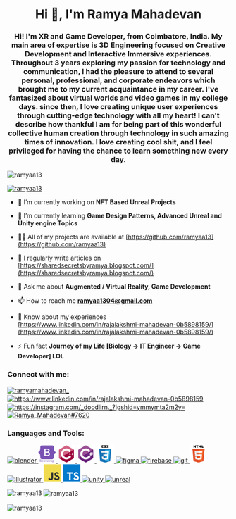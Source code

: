 <h1 align="center">Hi 👋, I'm Ramya Mahadevan</h1>
<h3 align="center">Hi! I'm XR and Game Developer, from Coimbatore, India. My main area of expertise is 3D Engineering focused on Creative Development and Interactive Immersive experiences. Throughout 3 years exploring my passion for technology and communication, I had the pleasure to attend to several personal, professional, and corporate endeavors which brought me to my current acquaintance in my career. I've fantasized about virtual worlds and video games in my college days. since then, I love creating unique user experiences through cutting-edge technology with all my heart! I can't describe how thankful I am for being part of this wonderful collective human creation through technology in such amazing times of innovation. I love creating cool shit, and I feel privileged for having the chance to learn something new every day.</h3>

<p align="left"> <img src="https://komarev.com/ghpvc/?username=ramyaa13&label=Profile%20views&color=0e75b6&style=flat" alt="ramyaa13" /> </p>

<p align="left"> <a href="https://github.com/ryo-ma/github-profile-trophy"><img src="https://github-profile-trophy.vercel.app/?username=ramyaa13" alt="ramyaa13" /></a> </p>

- 🔭 I’m currently working on **NFT Based Unreal Projects**

- 🌱 I’m currently learning **Game Design Patterns, Advanced Unreal and Unity engine Topics**

- 👨‍💻 All of my projects are available at [https://github.com/ramyaa13](https://github.com/ramyaa13)

- 📝 I regularly write articles on [https://sharedsecretsbyramya.blogspot.com/](https://sharedsecretsbyramya.blogspot.com/)

- 💬 Ask me about **Augmented / Virtual Reality, Game Development**

- 📫 How to reach me **ramyaa1304@gmail.com**

- 📄 Know about my experiences [https://www.linkedin.com/in/rajalakshmi-mahadevan-0b5898159/](https://www.linkedin.com/in/rajalakshmi-mahadevan-0b5898159/)

- ⚡ Fun fact **Journey of my Life [Biology -> IT Engineer -> Game Developer] LOL**

<h3 align="left">Connect with me:</h3>
<p align="left">
<a href="https://twitter.com/ramyamahadevan_" target="blank"><img align="center" src="https://raw.githubusercontent.com/rahuldkjain/github-profile-readme-generator/master/src/images/icons/Social/twitter.svg" alt="ramyamahadevan_" height="30" width="40" /></a>
<a href="https://linkedin.com/in/rajalakshmi-mahadevan-0b5898159" target="blank"><img align="center" src="https://raw.githubusercontent.com/rahuldkjain/github-profile-readme-generator/master/src/images/icons/Social/linked-in-alt.svg" alt="https://www.linkedin.com/in/rajalakshmi-mahadevan-0b5898159" height="30" width="40" /></a>
<a href="https://instagram.com/_doodlirn._" target="blank"><img align="center" src="https://raw.githubusercontent.com/rahuldkjain/github-profile-readme-generator/master/src/images/icons/Social/instagram.svg" alt="https://instagram.com/_doodlirn._?igshid=ymmymta2m2y=" height="30" width="40" /></a>
<a href="https://discord.gg/Ramya_Mahadevan#7620" target="blank"><img align="center" src="https://raw.githubusercontent.com/rahuldkjain/github-profile-readme-generator/master/src/images/icons/Social/discord.svg" alt="Ramya_Mahadevan#7620" height="30" width="40" /></a>
</p>

<h3 align="left">Languages and Tools:</h3>
<p align="left"> <a href="https://www.blender.org/" target="_blank" rel="noreferrer"> <img src="https://download.blender.org/branding/community/blender_community_badge_white.svg" alt="blender" width="40" height="40"/> </a> <a href="https://getbootstrap.com" target="_blank" rel="noreferrer"> <img src="https://raw.githubusercontent.com/devicons/devicon/master/icons/bootstrap/bootstrap-plain-wordmark.svg" alt="bootstrap" width="40" height="40"/> </a> <a href="https://www.w3schools.com/cpp/" target="_blank" rel="noreferrer"> <img src="https://raw.githubusercontent.com/devicons/devicon/master/icons/cplusplus/cplusplus-original.svg" alt="cplusplus" width="40" height="40"/> </a> <a href="https://www.w3schools.com/cs/" target="_blank" rel="noreferrer"> <img src="https://raw.githubusercontent.com/devicons/devicon/master/icons/csharp/csharp-original.svg" alt="csharp" width="40" height="40"/> </a> <a href="https://www.w3schools.com/css/" target="_blank" rel="noreferrer"> <img src="https://raw.githubusercontent.com/devicons/devicon/master/icons/css3/css3-original-wordmark.svg" alt="css3" width="40" height="40"/> </a> <a href="https://www.figma.com/" target="_blank" rel="noreferrer"> <img src="https://www.vectorlogo.zone/logos/figma/figma-icon.svg" alt="figma" width="40" height="40"/> </a> <a href="https://firebase.google.com/" target="_blank" rel="noreferrer"> <img src="https://www.vectorlogo.zone/logos/firebase/firebase-icon.svg" alt="firebase" width="40" height="40"/> </a> <a href="https://git-scm.com/" target="_blank" rel="noreferrer"> <img src="https://www.vectorlogo.zone/logos/git-scm/git-scm-icon.svg" alt="git" width="40" height="40"/> </a> <a href="https://www.w3.org/html/" target="_blank" rel="noreferrer"> <img src="https://raw.githubusercontent.com/devicons/devicon/master/icons/html5/html5-original-wordmark.svg" alt="html5" width="40" height="40"/> </a> <a href="https://www.adobe.com/in/products/illustrator.html" target="_blank" rel="noreferrer"> <img src="https://www.vectorlogo.zone/logos/adobe_illustrator/adobe_illustrator-icon.svg" alt="illustrator" width="40" height="40"/> </a> <a href="https://developer.mozilla.org/en-US/docs/Web/JavaScript" target="_blank" rel="noreferrer"> <img src="https://raw.githubusercontent.com/devicons/devicon/master/icons/javascript/javascript-original.svg" alt="javascript" width="40" height="40"/> </a> <a href="https://www.typescriptlang.org/" target="_blank" rel="noreferrer"> <img src="https://raw.githubusercontent.com/devicons/devicon/master/icons/typescript/typescript-original.svg" alt="typescript" width="40" height="40"/> </a> <a href="https://unity.com/" target="_blank" rel="noreferrer"> <img src="https://www.vectorlogo.zone/logos/unity3d/unity3d-icon.svg" alt="unity" width="40" height="40"/> </a> <a href="https://unrealengine.com/" target="_blank" rel="noreferrer"> <img src="https://raw.githubusercontent.com/kenangundogan/fontisto/036b7eca71aab1bef8e6a0518f7329f13ed62f6b/icons/svg/brand/unreal-engine.svg" alt="unreal" width="40" height="40"/> </a> </p>

<p><img align="left" src="https://github-readme-stats.vercel.app/api/top-langs?username=ramyaa13&show_icons=true&locale=en&layout=compact" alt="ramyaa13" /></p>

<p>&nbsp;<img align="center" src="https://github-readme-stats.vercel.app/api?username=ramyaa13&show_icons=true&locale=en" alt="ramyaa13" /></p>

<p><img align="center" src="https://github-readme-streak-stats.herokuapp.com/?user=ramyaa13&" alt="ramyaa13" /></p>

<!---
ramyaa13/ramyaa13 is a ✨ special ✨ repository because its `README.md` (this file) appears on your GitHub profile.
You can click the Preview link to take a look at your changes.
--->

